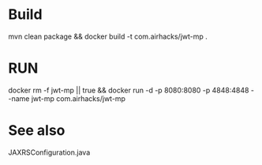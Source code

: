# Build
mvn clean package && docker build -t com.airhacks/jwt-mp .

# RUN

docker rm -f jwt-mp || true && docker run -d -p 8080:8080 -p 4848:4848 --name jwt-mp com.airhacks/jwt-mp 


# See also
JAXRSConfiguration.java
